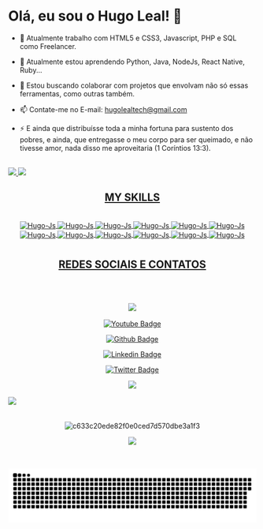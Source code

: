 <div>
    
</div>

# Olá, eu sou o Hugo Leal! 👋



- 🔭 Atualmente trabalho com HTML5 e CSS3, Javascript, PHP e SQL como Freelancer.
- 🌱 Atualmente estou aprendendo Python, Java, NodeJs, React Native, Ruby...
- 👯 Estou buscando colaborar com projetos que envolvam não só essas ferramentas, como outras também.
- 📫 Contate-me no E-mail: hugolealtech@gmail.com
- ⚡ E ainda que distribuísse toda a minha fortuna para sustento dos pobres, e ainda, que entregasse o meu corpo para ser queimado, e não tivesse amor, 
     nada disso me aproveitaria (1 Coríntios 13:3).

  <div>
   <div style="display: inline_block" align="center"
</div> 
        
<br>
  <div>  
      
<div>
<a href="https:github.com/hugolealtech">
<img heigth="180em" src="https://github-readme-stats.vercel.app/api?username=hugolealtech&show_icons=true&theme=tokyonight&include_all_commits=true&count_private=true"/>
<img heigth="180em" src="https://github-readme-stats.vercel.app/api/top-langs/?username=hugolealtech&layout=compact&langs_count=16&theme=tokyonight"/>
</div>
   
<div>
   <h2 text align="center">MY SKILLS</h2>
</div>   
   
<div style="display: inline_block" align="center">

   
   
   <BR>
        <img align="center" alt="Hugo-Js" height="30" width="40"src="https://cdn.jsdelivr.net/gh/devicons/devicon@latest/icons/canva/canva-original.svg" />
      <img align="center" alt="Hugo-Js" height="30" width="40"src="https://cdn.jsdelivr.net/gh/devicons/devicon@latest/icons/css3/css3-original.svg" />
      <img align="center" alt="Hugo-Js" height="30" width="40"src="https://cdn.jsdelivr.net/gh/devicons/devicon@latest/icons/java/java-original-wordmark.svg" />
      <img align="center" alt="Hugo-Js" height="30" width="40"src="https://cdn.jsdelivr.net/gh/devicons/devicon@latest/icons/javascript/javascript-original.svg" />
      <img align="center" alt="Hugo-Js" height="30" width="40"src="https://cdn.jsdelivr.net/gh/devicons/devicon@latest/icons/mongodb/mongodb-plain-wordmark.svg" />
      <img align="center" alt="Hugo-Js" height="30" width="40"src="https://cdn.jsdelivr.net/gh/devicons/devicon@latest/icons/php/php-original.svg" />
      <img align="center" alt="Hugo-Js" height="30" width="40"src="https://cdn.jsdelivr.net/gh/devicons/devicon@latest/icons/react/react-original-wordmark.svg" />
      <img align="center" alt="Hugo-Js" height="30" width="40"src="https://cdn.jsdelivr.net/gh/devicons/devicon@latest/icons/docker/docker-original-wordmark.svg" />
      <img align="center" alt="Hugo-Js" height="30" width="40"src="https://cdn.jsdelivr.net/gh/devicons/devicon@latest/icons/hugo/hugo-original-wordmark.svg" />
      <img align="center" alt="Hugo-Js" height="30" width="40"src="https://cdn.jsdelivr.net/gh/devicons/devicon@latest/icons/linux/linux-original.svg" />
      <img align="center" alt="Hugo-Js" height="30" width="40"src="https://cdn.jsdelivr.net/gh/devicons/devicon@latest/icons/laravel/laravel-original-wordmark.svg" />
      <img align="center" alt="Hugo-Js" height="30" width="40"src="https://cdn.jsdelivr.net/gh/devicons/devicon@latest/icons/mysql/mysql-original-wordmark.svg" />
   

      
   </div>
      
#
<div>
   <h2 text align="center">REDES SOCIAIS E CONTATOS</h2>
     
<div style="display: inline_block" align="center"> <br>
</div> 


<div style="display: inline_block" align="center"> <br>
    
<a href = "mailto:hugolealtech@gmail.com"><img src="https://img.shields.io/badge/-Gmail-%23333?style=for-the-badge&logo=gmail&logoColor=white" target="_blank"></a>
   
[![Youtube Badge](https://img.shields.io/badge/-YouTube-ff0000?style=flat-square&labelColor=ff0000&logo=youtube&logoColor=white&link=https://www.youtube.com/channel/UCJFdVbOPjqsmHlP77lZQ2_w)](https://www.youtube.com/channel/UCJFdVbOPjqsmHlP77lZQ2_w)
  
[![Github Badge](https://img.shields.io/badge/-Github-000?style=flat-square&logo=Github&logoColor=white&link=https://github.com/hugolealtech)](https://github.com/hugolealtech)
  
[![Linkedin Badge](https://img.shields.io/badge/-LinkedIn-blue?style=flat-square&logo=Linkedin&logoColor=white&link=https://www.linkedin.com/in/hugolealtech/)](https://www.linkedin.com/in/hugoleal/?originalSubdomain=br)
  
[![Twitter Badge](https://img.shields.io/badge/-Twitter-1ca0f1?style=flat-square&labelColor=1ca0f1&logo=twitter&logoColor=white&link=https://twitter.com/hugolealtech)](https://twitter.com/hugolealtech)

  <a href="https://www.instagram.com/huguitar22/" target="_blank"><img src="https://img.shields.io/badge/-Instagram-%23E4405F?style=for-the-badge&logo=instagram&logoColor=white" target="_blank"></a> 
  </div>

  <div>

<a target="_blank" rel="noopener noreferrer nofollow" href="https://camo.githubusercontent.com/3af5c1b5dcff2d60f53022b2f25f484db643fb61e42cf8e60e9a4dc7b28729a2/68747470733a2f2f7777772e616e696d61746564696d616765732e6f72672f646174612f6d656469612f3536322f616e696d617465642d6c696e652d696d6167652d303432392e676966" data-target="animated-image.originalLink"><img src="https://camo.githubusercontent.com/3af5c1b5dcff2d60f53022b2f25f484db643fb61e42cf8e60e9a4dc7b28729a2/68747470733a2f2f7777772e616e696d61746564696d616765732e6f72672f646174612f6d656469612f3536322f616e696d617465642d6c696e652d696d6167652d303432392e676966" data-canonical-src="https://www.animatedimages.org/data/media/562/animated-line-image-0429.gif" style="max-width: 100%; display: inline-block;" data-target="animated-image.originalImage"></a>
     
   <div style="display: inline_block" align="center"
</div> 
        
<br>
  <div>
       <img src="https://user-images.githubusercontent.com/70382532/138322189-2db8df52-9dcb-40a0-88a8-c365466bd33d.gif" alt="c633c20ede82f0e0ced7d570dbe3a1f3" style="max-width: 100%; display: inline-block;" data-target="animated-image.originalImage">
  </div>

  <div>

<a target="_blank" rel="noopener noreferrer nofollow" href="https://camo.githubusercontent.com/3af5c1b5dcff2d60f53022b2f25f484db643fb61e42cf8e60e9a4dc7b28729a2/68747470733a2f2f7777772e616e696d61746564696d616765732e6f72672f646174612f6d656469612f3536322f616e696d617465642d6c696e652d696d6167652d303432392e676966" data-target="animated-image.originalLink"><img src="https://camo.githubusercontent.com/3af5c1b5dcff2d60f53022b2f25f484db643fb61e42cf8e60e9a4dc7b28729a2/68747470733a2f2f7777772e616e696d61746564696d616765732e6f72672f646174612f6d656469612f3536322f616e696d617465642d6c696e652d696d6167652d303432392e676966" data-canonical-src="https://www.animatedimages.org/data/media/562/animated-line-image-0429.gif" style="max-width: 100%; display: inline-block;" data-target="animated-image.originalImage"></a>
     
   <div style="display: inline_block" align="center"
</div>  
<br>
 
  ![Snake animation](https://github.com/hugolealtech/hugolealtech/blob/output/github-contribution-grid-snake.svg)
 


